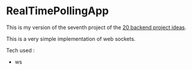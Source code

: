 # RealTimePollingApp

This is my version of the seventh project of the [20 backend project ideas](https://roadmap.sh/backend/project-ideas).

This is a very simple implementation of web sockets.

Tech used :

- ws
